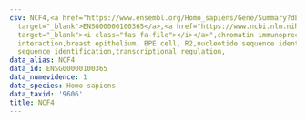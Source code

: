 ```yaml
---
csv: NCF4,<a href="https://www.ensembl.org/Homo_sapiens/Gene/Summary?db=core;g=ENSG00000100365"
  target="_blank">ENSG00000100365</a>,<a href="https://www.ncbi.nlm.nih.gov/pubmed/22863008"
  target="_blank"><i class="fas fa-file"></i></a>",chromatin immunoprecipitation assay,direct
  interaction,breast epithelium, BPE cell, R2,nucleotide sequence identification,nucleotide
  sequence identification,transcriptional regulation,
data_alias: NCF4
data_id: ENSG00000100365
data_numevidence: 1
data_species: Homo sapiens
data_taxid: '9606'
title: NCF4
---
```

